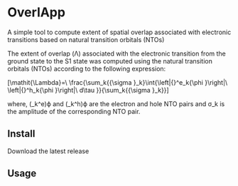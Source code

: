 # OverlApp
A simple tool to compute extent of spatial overlap associated with electronic transitions based on natural transition orbitals (NTOs)

The extent of overlap (Λ) associated with the electronic transition from the ground state to the S1 state was computed using the natural transition orbitals (NTOs) according to the following expression:

\[\mathit{\Lambda}=\ \frac{\sum_k{{\sigma }_k}\int{\left|{}^e_k{\phi }\right|\ \left|{}^h_k{\phi }\right|\ d\tau }}{\sum_k{{\sigma }_k}}\] 

where, (_k^e)ϕ and (_k^h)ϕ are the electron and hole NTO pairs and σ_k is the amplitude of the corresponding NTO pair.


## Install

Download the latest release



## Usage
